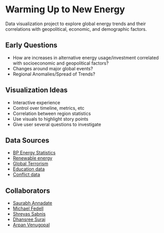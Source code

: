 # Warming Up to New Energy

Data visualization project to explore global energy trends and their correlations with geopolitical, economic, and demographic factors.

## Early Questions

- How are increases in alternative energy usage/investment correlated with socioeconomic and geopolitical factors?
- Changes around major global events?
- Regional Anomalies/Spread of Trends?

## Visualization Ideas

- Interactive experience
- Control over timeline, metrics, etc
- Correlation between region statistics
- Use visuals to highlight story points
- Give user several questions to investigate

## Data Sources

- [BP Energy Statistics](https://www.bp.com/en/global/corporate/energy-economics/statistical-review-of-world-energy.html)
- [Renewable energy](https://ourworldindata.org/renewable-energy)
- [Global Terrorism](https://www.start.umd.edu/gtd/)
- [Education data](https://databank.worldbank.org/data/source/education-statistics-%5e-all-indicators)
- [Conflict data](https://www.acleddata.com/data/)


## Collaborators

- [Saurabh Annadate](https://github.com/saurabhannadate93)
- [Michael Fedell](https://github.com/michaelfedell)
- [Shreyas Sabnis](https://github.com/sabnisshreyas91)
- [Dhansree Suraj](https://github.com/dhansreeS)
- [Arpan Venugopal](https://github.com/spartan07)

